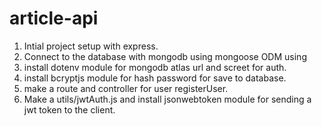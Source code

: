 # article-api

1. Intial project setup with express.
2. Connect to the database with mongodb using mongoose ODM using
3. install dotenv module for mongodb atlas url and screet for auth.
4. install bcryptjs module for hash password for save to database.
5. make a route and controller for user registerUser.
6. Make a utils/jwtAuth.js and install jsonwebtoken module for sending a jwt token to the client.
